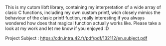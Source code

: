 This is my cutom libft library, containing my interpretation of a wide array of clasic C functions, including my own custom printf, wich closely mimics the behaviour of the clasic printf fuction, really interesting if you always wondered how does that magical function actually works like. Please take a look at my work and let me know if you enjoyed :D


Project Subject : https://cdn.intra.42.fr/pdf/pdf/132112/en.subject.pdf
